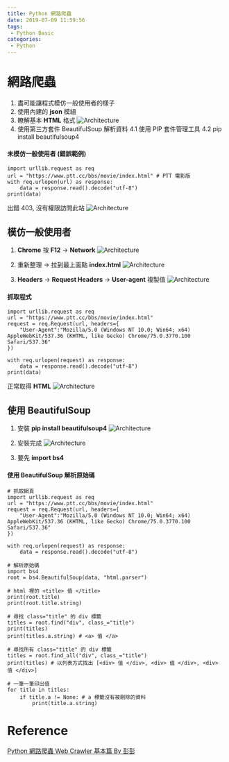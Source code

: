```yaml
---
title: Python 網路爬蟲
date: 2019-07-09 11:59:56
tags:
 - Python Basic
categories:
 - Python
---
```


# 網路爬蟲
1. 盡可能讓程式模仿一般使用者的樣子
2. 使用內建的 **json** 模組
3. 瞭解基本 **HTML** 格式
![Architecture](1.png)
4. 使用第三方套件 BeautifulSoup 解析資料
    4.1 使用 PIP 套件管理工具
    4.2 pip install beautifulsoup4

#### 未模仿一般使用者 (錯誤範例)
    import urllib.request as req
    url = "https://www.ptt.cc/bbs/movie/index.html" # PTT 電影版
    with req.urlopen(url) as response:
        data = response.read().decode("utf-8")
    print(data)

出錯 403, 沒有權限訪問此站
![Architecture](2.png)

## 模仿一般使用者
1. **Chrome** 按 **F12** → **Network**
![Architecture](3.png)

2. 重新整理 → 拉到最上面點 **index.html**
![Architecture](4.png)

3. **Headers** → **Request Headers** → **User-agent** 複製值
![Architecture](5.png)

#### 抓取程式
    import urllib.request as req
    url = "https://www.ptt.cc/bbs/movie/index.html"
    request = req.Request(url, headers={
        "User-Agent":"Mozilla/5.0 (Windows NT 10.0; Win64; x64) AppleWebKit/537.36 (KHTML, like Gecko) Chrome/75.0.3770.100 Safari/537.36"
    })
    
    with req.urlopen(request) as response:
        data = response.read().decode("utf-8")
    print(data)

正常取得 **HTML**
![Architecture](6.png)

## 使用 BeautifulSoup
1. 安裝 **pip install beautifulsoup4**
![Architecture](7.png)

2. 安裝完成
![Architecture](8.png)

3. 要先 **import bs4**

#### 使用 BeautifulSoup 解析原始碼
    # 抓取網頁
    import urllib.request as req
    url = "https://www.ptt.cc/bbs/movie/index.html"
    request = req.Request(url, headers={
        "User-Agent":"Mozilla/5.0 (Windows NT 10.0; Win64; x64) AppleWebKit/537.36 (KHTML, like Gecko) Chrome/75.0.3770.100 Safari/537.36"
    })

    with req.urlopen(request) as response:
        data = response.read().decode("utf-8")

    # 解析原始碼
    import bs4
    root = bs4.BeautifulSoup(data, "html.parser")

    # html 裡的 <title> 值 </title>
    print(root.title) 
    print(root.title.string)

    # 尋找 class="title" 的 div 標籤
    titles = root.find("div", class_="title") 
    print(titles)
    print(titles.a.string) # <a> 值 </a>

    # 尋找所有 class="title" 的 div 標籤
    titles = root.find_all("div", class_="title") 
    print(titles) # 以列表方式找出 [<div> 值 </div>, <div> 值 </div>, <div> 值 </div>]

    # 一筆一筆印出值
    for title in titles:
        if title.a != None: # a 標籤沒有被刪除的資料
            print(title.a.string)

# Reference
[Python 網路爬蟲 Web Crawler 基本篇 By 彭彭](https://www.youtube.com/watch?v=9Z9xKWfNo7k)